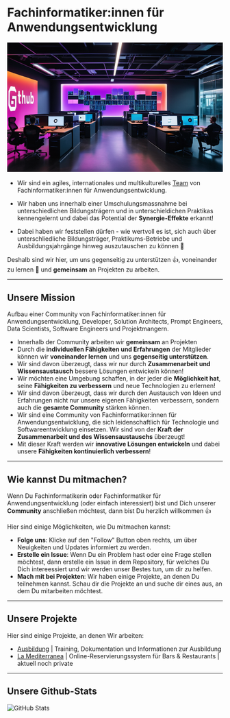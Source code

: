 # Fachinformatiker:innen für Anwendungsentwicklung

![Solution Architects](01-github.png)

- Wir sind ein agiles, internationales und multikulturelles [Team](https://github.com/orgs/wearesolutionarchitects/people) von Fachinformatiker:innen für Anwendungsentwicklung.

- Wir haben uns innerhalb einer Umschulungsmassnahme bei unterschiedlichen Bildungsträgern und in unterschieldichen Praktikas  kennengelernt und dabei das Potential der **Synergie-Effekte** erkannt!

- Dabei haben wir feststellen dürfen - wie wertvoll es ist, sich auch über unterschliedliche Bildungsträger, Praktikums-Betriebe und Ausbildungsjahrgänge hinweg auszutauschen zu können 🙏

Deshalb sind wir hier, um uns gegenseitig zu unterstützen 👍, voneinander zu lernen 📖 und **gemeinsam** an Projekten zu arbeiten.

---

## Unsere Mission

Aufbau einer Community von Fachinformatiker:innen für Anwendungsentwicklung, Developer, Solution Architects, Prompt Engineers, Data Scientists, Software Engineers und Projektmangern.

- Innerhalb der Community arbeiten wir **gemeinsam** an Projekten
- Durch die **individuellen Fähigkeiten und Erfahrungen** der Mitglieder können wir **voneinander lernen** und uns **gegenseitig unterstützen**.
- Wir sind davon überzeugt, dass wir nur durch **Zusammenarbeit und Wissensaustausch** bessere Lösungen entwickeln können!
- Wir möchten eine Umgebung schaffen, in der jeder die **Möglichkeit hat**, seine **Fähigkeiten zu verbessern** und neue Technologien zu erlernen!
- Wir sind davon überzeugt, dass wir durch den Austausch von Ideen und Erfahrungen nicht nur unsere eigenen Fähigkeiten verbessern, sondern auch die **gesamte Community** stärken können.
- Wir sind eine Community von Fachinformatiker:innen für Anwendungsentwicklung, die sich leidenschaftlich für Technologie und Softwareentwicklung einsetzen. Wir sind von der  **Kraft der Zusammenarbeit und des Wissensaustauschs** überzeugt!
- Mit dieser Kraft werden wir **innovative Lösungen entwickeln** und dabei unsere **Fähigkeiten kontinuierlich verbessern**!

---

## Wie kannst Du mitmachen?

Wenn Du Fachinformatikerin oder Fachinformatiker für Anwendungsentwicklung (oder einfach interessiert) bist und Dich unserer **Community** anschließen möchtest, dann bist Du herzlich willkommen 👍

Hier sind einige Möglichkeiten, wie Du mitmachen kannst:

- **Folge uns**: Klicke auf den "Follow" Button oben rechts, um über Neuigkeiten und Updates informiert zu werden.
- **Erstelle ein Issue**: Wenn Du ein Problem hast oder eine Frage stellen möchtest, dann erstelle ein Issue in dem Repository, für welches Du Dich intereessiert und wir werden unser Bestes tun, um dir zu helfen.
- **Mach mit bei Projekten**: Wir haben einige Projekte, an denen Du teilnehmen kannst. Schau dir die Projekte an und suche dir eines aus, an dem Du mitarbeiten möchtest.

---

## Unsere Projekte

Hier sind einige Projekte, an denen Wir arbeiten:

- [Ausbildung](https://github.com/wearesolutionarchitects/ausbildung-public) | Training, Dokumentation und Informationen zur Ausbildung
- [La Mediterranea](https://la-mediterranea.eu) | Online-Reservierungssystem für Bars & Restaurants | aktuell noch private

---

## Unsere Github-Stats

![GitHub Stats](https://github-readme-stats.vercel.app/api?username=wearesolutionarchitects&show_icons=true&theme=radical&count_private=true&hide=prs,issues&hide_title=true)
